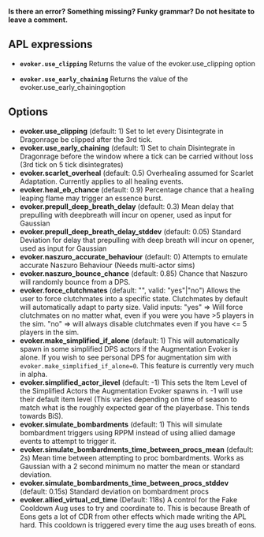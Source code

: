 **Is there an error? Something missing? Funky grammar? Do not hesitate to leave a comment.**

## APL expressions

* **`evoker.use_clipping`** Returns the value of the evoker.use_clipping option

* **`evoker.use_early_chaining`** Returns the value of the evoker.use_early_chainingoption

## Options
* **evoker.use_clipping** (default: 1) Set to let every Disintegrate in Dragonrage be clipped after the 3rd tick.
* **evoker.use_early_chaining** (default: 1) Set to chain Disintegrate in Dragonrage before the window where a tick can be carried without loss (3rd tick on 5 tick disintegrates)
* **evoker.scarlet_overheal** (default: 0.5) Overhealing assumed for Scarlet Adaptation. Currently applies to all healing events.
* **evoker.heal_eb_chance** (default: 0.9) Percentage chance that a healing leaping flame may trigger an essence burst.
* **evoker.prepull_deep_breath_delay** (default: 0.3) Mean delay that prepulling with deepbreath will incur on opener, used as input for Gaussian
* **evoker.prepull_deep_breath_delay_stddev** (default: 0.05) Standard Deviation for delay that prepulling with deep breath will incur on opener, used as input for Gaussian
* **evoker.naszuro_accurate_behaviour** (default: 0) Attempts to emulate accurate Naszuro Behaviour (Needs multi-actor sims)
* **evoker.naszuro_bounce_chance** (default: 0.85) Chance that Naszuro will randomly bounce from a DPS.
* **evoker.force_clutchmates** (default: "", valid: "yes"|"no") Allows the user to force clutchmates into a specific state. Clutchmates by default will automatically adapt to party size. Valid inputs: "yes" => Will force clutchmates on no matter what, even if you were you have >5 players in the sim. "no" => will always disable clutchmates even if you have <= 5 players in the sim.
* **evoker.make_simplified_if_alone** (default: 1) This will automatically spawn in some simplified DPS actors if the Augmentation Evoker is alone. If you wish to see personal DPS for augmentation sim with `evoker.make_simplified_if_alone=0`. This feature is currently very much in alpha.
* **evoker.simplified_actor_ilevel** (default: -1) This sets the Item Level of the Simplified Actors the Augmentation Evoker spawns in. -1 will use their default item level (This varies depending on time of season to match what is the roughly expected gear of the playerbase. This tends towards BiS).
* **evoker.simulate_bombardments** (default: 1) This will simulate bombardment triggers using RPPM instead of using allied damage events to attempt to trigger it.
* **evoker.simulate_bombardments_time_between_procs_mean** (default: 2s) Mean time between attempting to proc bombardments. Works as Gaussian with a 2 second minimum no matter the mean or standard deviation.
* **evoker.simulate_bombardments_time_between_procs_stddev** (default: 0.15s) Standard deviation on bombardment procs
* **evoker.allied_virtual_cd_time** (Default: 118s) A control for the Fake Cooldown Aug uses to try and coordinate to. This is because Breath of Eons gets a lot of CDR from other effects which made writing the APL hard. This cooldown is triggered every time the aug uses breath of eons.
